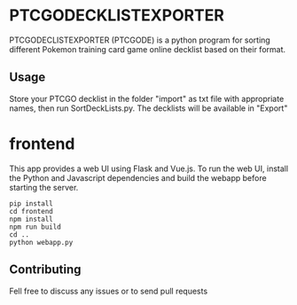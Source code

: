 # PTCGODECKLISTEXPORTER

PTCGODECLISTEXPORTER (PTCGODE) is a python program for sorting different Pokemon training card game online decklist based on their format.

## Usage

Store your PTCGO decklist in the folder "import" as txt file with appropriate names, then run SortDeckLists.py. The decklists will be available in "Export"

# frontend

This app provides a web UI using Flask and Vue.js. To run the web UI, install the Python and Javascript dependencies and build the webapp before starting the server.

```
pip install
cd frontend
npm install
npm run build
cd ..
python webapp.py
```


## Contributing

Fell free to discuss any issues or to send pull requests

